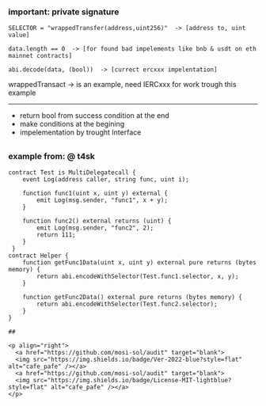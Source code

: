  ### important: private signature
 
 ```
 SELECTOR = "wrappedTransfer(address,uint256)"  -> [address to, uint value]
 ```
 ```
 data.length == 0  -> [for found bad impelements like bnb & usdt on eth mainnet contracts]
 ```
 ```
 abi.decode(data, (bool))  -> [currect ercxxx impelentation]
 ```
 
 wrappedTransact  -> is an example, need IERCxxx for work trough this example
 
 ---
 
 - return bool from success condition at the end
 - make conditions at the begining
 - impelementation by trought Interface

##

### example from: @ t4sk
```
contract Test is MultiDelegatecall {
    event Log(address caller, string func, uint i);

    function func1(uint x, uint y) external {
        emit Log(msg.sender, "func1", x + y);
    }

    function func2() external returns (uint) {
        emit Log(msg.sender, "func2", 2);
        return 111;
    }
 }
contract Helper {
    function getFunc1Data(uint x, uint y) external pure returns (bytes memory) {
        return abi.encodeWithSelector(Test.func1.selector, x, y);
    }

    function getFunc2Data() external pure returns (bytes memory) {
        return abi.encodeWithSelector(Test.func2.selector);
    }
}

##

<p align="right"> 
  <a href="https://github.com/mosi-sol/audit" target="blank">
  <img src="https://img.shields.io/badge/Ver-2022-blue?style=flat" alt="cafe_pafe" /></a>
  <a href="https://github.com/mosi-sol/audit" target="blank">
  <img src="https://img.shields.io/badge/License-MIT-lightblue?style=flat" alt="cafe_pafe" /></a>
</p>
